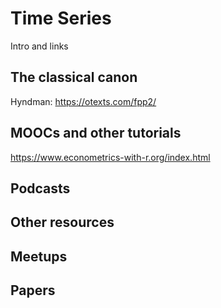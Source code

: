 # Time Series

Intro and links

## The classical canon

Hyndman: https://otexts.com/fpp2/

## MOOCs and other tutorials

https://www.econometrics-with-r.org/index.html

## Podcasts

## Other resources

## Meetups

## Papers

